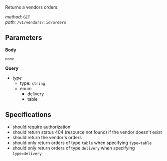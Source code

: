 Returns a vendors orders.  
  
*method:* `GET`  
*path:* `/v1/vendors/:id/orders`  
  
Parameters  
-----------  
  
**Body**  
  
`none`  
  
**Query**  
  
- *type*  
  - type: `string`  
  - enum  
    - delivery  
    - table  
  
Specifications  
--------------  
  
- should require authorization  
- should return status 404 (resource not found) if the vendor doesn't exist  
- should return the vendor's orders  
- should only return orders of type `table` when specifying `type=table`  
- should only return orders of type `delivery` when specifying `type=delivery`  

